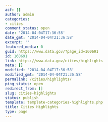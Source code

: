 ```yaml
---
acf: []
author: admin
categories:
- cities
comment_status: open
date: '2014-04-04T17:36:58'
date_gmt: '2014-04-04T21:36:58'
excerpt: ''
featured_media: 0
guid: https://www.data.gov/?page_id=160691
id: 160691
link: https://www.data.gov/cities/highlights
meta: []
modified: '2014-04-04T17:36:58'
modified_gmt: '2014-04-04T21:36:58'
permalink: /cities/highlights/
ping_status: open
redirect_from: []
slug: cities-highlights
status: publish
template: template-categories-highlights.php
title: Cities Highlights
type: page
---
```


